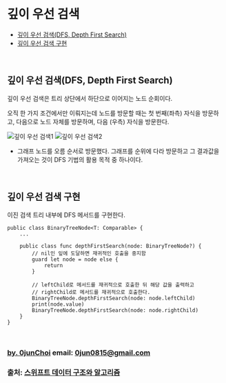 # 깊이 우선 검색


* [깊이 우선 검색(DFS, Depth First Search)](#깊이-우선-검색dfs-depth-first-search)
* [깊이 우선 검색 구현](#깊이-우선-검색-구현)


&nbsp;
## 깊이 우선 검색(DFS, Depth First Search)
깊이 우선 검색은 트리 상단에서 하단으로 이어지는 노드 순회이다.


오직 한 가지 조건에서만 이뤄지는데 노드를 방문할 때는 첫 번째(좌측) 자식을 방문하고, 다음으로 노드 자체를 방문하며, 다음 (우측) 자식을 방문한다.


![깊이 우선 검색1](https://github.com/0jun0815/YJStudy/blob/master/알고리즘/깊이%20우선%20검색/images/깊이%20우선%20검색1.jpg)
![깊이 우선 검색2](https://github.com/0jun0815/YJStudy/blob/master/알고리즘/깊이%20우선%20검색/images/깊이%20우선%20검색2.jpg)


* 그래프 노드를 오름 순서로 방문했다. 그래프를 순위에 다라 방문하고 그 결과값을 가져오는 것이 DFS 기법의 활용 목적 중 하나이다.


&nbsp;
## 깊이 우선 검색 구현
이진 검색 트리 내부에 DFS 메서드를 구현한다.
```
public class BinaryTreeNode<T: Comparable> {
    ...
    
    public class func depthFirstSearch(node: BinaryTreeNode?) {
        // nil인 잎에 도달하면 재귀적인 호출을 중지함
        guard let node = node else {
            return
        }

        // leftChild로 메서드를 재귀적으로 호출한 뒤 해당 값을 출력하고
        // rightChild로 메서드를 재귀적으로 호출한다.
        BinaryTreeNode.depthFirstSearch(node: node.leftChild)
        print(node.value)
        BinaryTreeNode.depthFirstSearch(node: node.rightChild)
    }
}
```


&nbsp;
&nbsp;      
### [by. 0junChoi](https://github.com/0jun0815) email: <0jun0815@gmail.com>
### 출처: [스위프트 데이터 구조와 알고리즘](http://acornpub.co.kr/book/swift-structure-algorithms)
